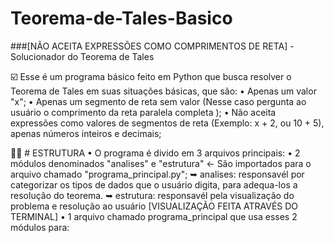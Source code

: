 # Teorema-de-Tales-Basico
###[NÃO ACEITA EXPRESSÕES COMO COMPRIMENTOS DE RETA] - Solucionador do Teorema de Tales

☑️  Esse é um programa básico feito em Python que busca resolver o Teorema de Tales em suas situações básicas, que são:
• Apenas um valor "x";
• Apenas um segmento de reta sem valor (Nesse caso pergunta ao usuário o comprimento da reta paralela completa );
• Não aceita expressões como valores de segmentos de reta (Exemplo: x + 2, ou 10 + 5), apenas números inteiros e decimais;

👨‍💻 # ESTRUTURA
• O programa é divido em 3 arquivos principais:
• 2 módulos denominados "analises" e "estrutura" <- São importados para o arquivo chamado "programa_principal.py";
  ➥ analises: responsavél por categorizar os tipos de dados que o usuário digita, para adequa-los a resolução do teorema.
  ➥ estrutura: responsavél pela visualização do problema e resolução ao usuário [VISUALIZAÇÃO FEITA ATRAVÉS DO TERMINAL]
• 1 arquivo chamado programa_principal que usa esses 2 módulos para:
